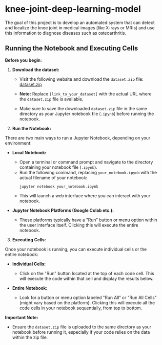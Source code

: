 # knee-joint-deep-learning-model
The goal of this project is to develop an automated system that can detect and localize the knee joint in medical images (like X-rays or MRIs) and use this information to diagnose diseases such as osteoarthritis.
## Running the Notebook and Executing Cells

**Before you begin:**

1. **Download the dataset:**

   * Visit the following website and download the `dataset.zip` file: [dataset.zip]([link_to_your_dataset](https://eeluedueg-my.sharepoint.com/:u:/g/personal/amohamedessa_eelu_edu_eg/EbQNvm3CprxFmHISjZMxKOEBMTrns3RD7auZM1GBqYEXNA?e=QHQchI))
   * **Note:** Replace `[link_to_your_dataset]` with the actual URL where the `dataset.zip` file is available.

   * Make sure to save the downloaded `dataset.zip` file in the same directory as your Jupyter notebook file (`.ipynb`) before running the notebook.
2. **Run the Notebook:**

There are two main ways to run a Jupyter Notebook, depending on your environment:

* **Local Notebook:**
    * Open a terminal or command prompt and navigate to the directory containing your notebook file (`.ipynb`).
    * Run the following command, replacing `your_notebook.ipynb` with the actual filename of your notebook:
        ```
        jupyter notebook your_notebook.ipynb
        ```
    * This will launch a web interface where you can interact with your notebook.

* **Jupyter Notebook Platforms (Google Colab etc.):**
    * These platforms typically have a "Run" button or menu option within the user interface itself. Clicking this will execute the entire notebook.


3. **Executing Cells:**

Once your notebook is running, you can execute individual cells or the entire notebook:

* **Individual Cells:**
    * Click on the "Run" button located at the top of each code cell. This will execute the code within that cell and display the results below.

* **Entire Notebook:**
    * Look for a button or menu option labeled "Run All" or "Run All Cells" (might vary based on the platform). Clicking this will execute all the code cells in your notebook sequentially, from top to bottom.


**Important Note:**

* Ensure the `dataset.zip` file is uploaded to the same directory as your notebook before running it, especially if your code relies on the data within the zip file.
